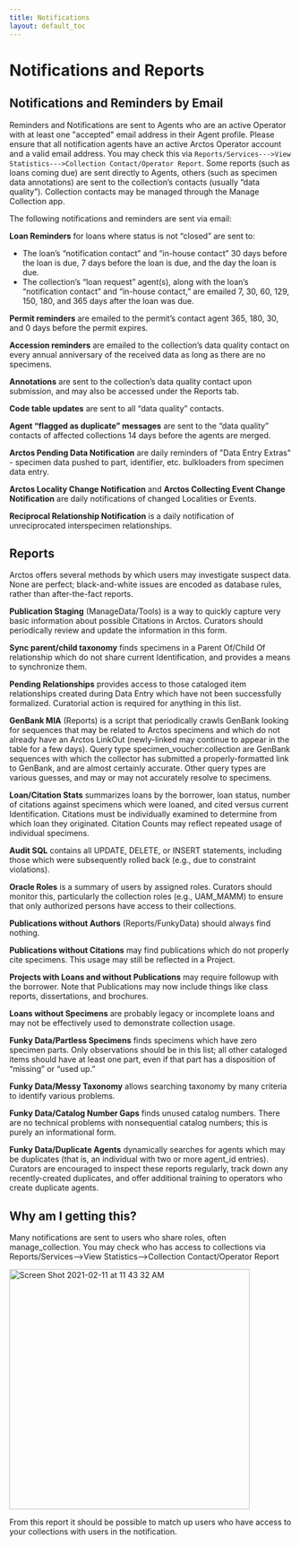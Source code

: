 ```yaml
---
title: Notifications
layout: default_toc
---
```


# Notifications and Reports

## Notifications and Reminders by Email


Reminders and Notifications are sent to Agents who are an active Operator with at least one "accepted" email address in their Agent profile. Please ensure that all notification agents have an active Arctos Operator account and a valid email address. You may check this via ``Reports/Services--->View Statistics--->Collection Contact/Operator Report``. Some reports (such as loans coming due) are sent directly to Agents, others (such as specimen data annotations) are sent to the collection’s contacts (usually “data quality”). Collection contacts may be managed through the Manage Collection app. 

The following notifications and reminders are sent via email:

**Loan Reminders** for loans where status is not “closed” are sent to:

 - The loan’s “notification contact” and “in-house contact” 30 days before the loan is due, 7 days before the loan is due, and the day the loan is due.
 - The collection’s “loan request” agent(s), along with the loan’s “notification contact” and “in-house contact,” are emailed 7, 30, 60, 129, 150, 180, and 365 days after the loan was due.
 
**Permit reminders** are emailed to the permit’s contact agent 365, 180, 30, and 0 days before the permit expires.

**Accession reminders** are emailed to the collection’s data quality contact on every annual anniversary of the received data as long as there are no specimens.

**Annotations** are sent to the collection’s data quality contact upon submission, and may also be accessed under the Reports tab.

**Code table updates** are sent to all “data quality” contacts.

**Agent “flagged as duplicate” messages** are sent to the “data quality” contacts of affected collections 14 days before the agents are merged.

**Arctos Pending Data Notification** are daily reminders of "Data Entry Extras" - specimen data pushed to part, identifier, etc. bulkloaders from specimen data entry.

**Arctos Locality Change Notification** and **Arctos Collecting Event Change Notification** are daily notifications of changed Localities or Events. 

**Reciprocal Relationship Notification** is a daily notification of unreciprocated interspecimen relationships. 

## Reports

Arctos offers several methods by which users may investigate suspect data. None are perfect; black-and-white issues are encoded as database rules, rather than after-the-fact reports.

**Publication Staging** (ManageData/Tools) is a way to quickly capture very basic information about possible Citations in Arctos. Curators should periodically review and update the information in this form.

**Sync parent/child taxonomy** finds specimens in a Parent Of/Child Of relationship which do not share current Identification, and provides a means to synchronize them.

**Pending Relationships** provides access to those cataloged item relationships created during Data Entry which have not been successfully formalized. Curatorial action is required for anything in this list.

**GenBank MIA** (Reports) is a script that periodically crawls GenBank looking for sequences that may be related to Arctos specimens and which do not already have an Arctos LinkOut (newly-linked may continue to appear in the table for a few days).
Query type specimen_voucher:collection are GenBank sequences with which the collector has submitted a properly-formatted link to GenBank, and are almost certainly accurate.
Other query types are various guesses, and may or may not accurately resolve to specimens.

**Loan/Citation Stats** summarizes loans by the borrower, loan status, number of citations against specimens which were loaned, and cited versus current Identification. Citations must be individually examined to determine from which loan they originated. Citation Counts may reflect repeated usage of individual specimens.

**Audit SQL**  contains all UPDATE, DELETE, or INSERT statements, including those which were subsequently rolled back (e.g., due to constraint violations).

**Oracle Roles** is a summary of users by assigned roles. Curators should monitor this, particularly the collection roles (e.g., UAM_MAMM) to ensure that only authorized persons have access to their collections.

**Publications without Authors** (Reports/FunkyData) should always find nothing.

**Publications without Citations** may find publications which do not properly cite specimens. This usage may still be reflected in a Project.

**Projects with Loans and without Publications** may require followup with the borrower. Note that Publications may now include things like class reports, dissertations, and brochures.

**Loans without Specimens** are probably legacy or incomplete loans and may not be effectively used to demonstrate collection usage.

**Funky Data/Partless Specimens** finds specimens which have zero specimen parts. Only observations should be in this list; all other cataloged items should have at least one part, even if that part has a disposition of “missing” or “used up.”

**Funky Data/Messy Taxonomy** allows searching taxonomy by many criteria to identify various problems.

**Funky Data/Catalog Number Gaps** finds unused catalog numbers. There are no technical problems with nonsequential catalog numbers; this is purely an informational form.

**Funky Data/Duplicate Agents** dynamically searches for agents which may be duplicates (that is, an individual with two or more agent_id entries). Curators are encouraged to inspect these reports regularly, track down any recently-created duplicates, and offer additional training to operators who create duplicate agents.


## Why am I getting this?

Many notifications are sent to users who share roles, often manage_collection. You may check who has access to collections via Reports/Services-->View Statistics-->Collection Contact/Operator Report

<img width="429" alt="Screen Shot 2021-02-11 at 11 43 32 AM" src="https://user-images.githubusercontent.com/5720791/107690280-cb643600-6c5e-11eb-9347-04ce2d9f659c.png">

From this report it should be possible to match up users who have access to your collections with users in the notification.

